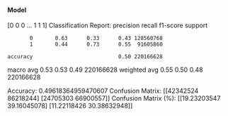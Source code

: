 #### Model
[0 0 0 ... 1 1 1]
Classification Report:
              precision    recall  f1-score   support

           0       0.63      0.33      0.43 128560768
           1       0.44      0.73      0.55  91605860

    accuracy                           0.50 220166628
   macro avg       0.53      0.53      0.49 220166628
weighted avg       0.55      0.50      0.48 220166628

Accuracy: 0.49618364959470607
Confusion Matrix:
[[42342524 86218244]
 [24705303 66900557]]
Confusion Matrix (%):
[[19.23203547 39.16045078]
 [11.22118426 30.38632948]]
